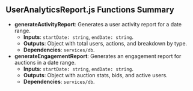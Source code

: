 ## UserAnalyticsReport.js Functions Summary
- **generateActivityReport**: Generates a user activity report for a date range.
  - **Inputs**: `startDate: string`, `endDate: string`.
  - **Outputs**: Object with total users, actions, and breakdown by type.
  - **Dependencies**: `services/db`.
- **generateEngagementReport**: Generates an engagement report for auctions in a date range.
  - **Inputs**: `startDate: string`, `endDate: string`.
  - **Outputs**: Object with auction stats, bids, and active users.
  - **Dependencies**: `services/db`.